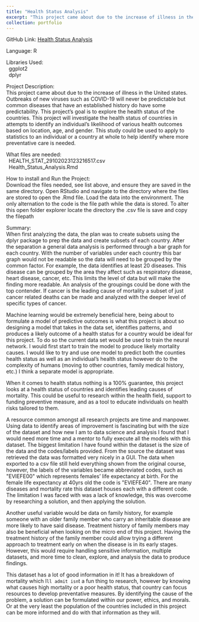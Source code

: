```yaml
---
title: "Health Status Analysis"
excerpt: "This project came about due to the increase of illness in the United states. Outbreaks of new viruses such as COVID-19 will never be predictable but common diseases that have an established history do have some predictability. This project’s goal is to explore the health status of the countries. This project will investigate the health status of countries in attempts to identify an individual’s likelihood of various health outcomes based on location, age, and gender. This study could be used to apply to statistics to an individual or a country at whole to help identify where more preventative care is needed."
collection: portfolio
---
```



GitHub Link: [Health Status Analysis](https://github.com/laurenthompson4477/laurenthompson4477.github.io/blob/main/Health_Status/Health_Status_Analysis.Rmd)

Language: R

Libraries Used: <br>
&ensp;ggplot2 <br>
&ensp;dplyr

Project Description: <br>
This project came about due to the increase of illness in the United states. Outbreaks of new viruses such as COVID-19 will never be predictable but common diseases that have an established history do have some predictability. This project’s goal is to explore the health status of the countries. This project will investigate the health status of countries in attempts to identify an individual’s likelihood of various health outcomes based on location, age, and gender. This study could be used to apply to statistics to an individual or a country at whole to help identify where more preventative care is needed.

What files are needed:<br>
	&ensp;HEALTH_STAT_29102023123216517.csv<br>
	&ensp;Health_Status_Analysis.Rmd

How to install and Run the Project:<br>
Download the files needed, see list above, and ensure they are saved in the same directory. Open RStudio and navigate to the directory where the files are stored to open the .Rmd file. Load the data into the environment. The only alternation to the code is the file path while the data is stored. To alter this open folder explorer locate the directory the .csv file is save and copy the filepath

Summary:<br>
When first analyzing the data, the plan was to create subsets using the dplyr package to prep the data and create subsets of each country. After the separation a general data analysis is performed through a bar graph for each country. With the number of variables under each country this bar graph would not be readable so the data will need to be grouped by the common factor. For example, the data identifies at least 20 diseases. This disease can be grouped by the area they affect such as respiratory disease, heart disease, cancer, etc. This limits the level of data but will make the finding more readable. An analysis of the groupings could be done with the top contender. If cancer is the leading cause of mortality a subset of just cancer related deaths can be made and analyzed with the deeper level of specific types of cancer.

Machine learning would be extremely beneficial here, being about to formulate a model of predictive outcomes is what this project is about so designing a model that takes in the data set, identifies patterns, and produces a likely outcome of a health status for a country would be ideal for this project. To do so the current data set would be used to train the neural network. I would first start to train the model to produce likely mortality causes. I would like to try and use one model to predict both the counties health status as well as an individual’s health status however do to the complexity of humans (moving to other countries, family medical history, etc.) I think a separate model is appropriate.

When it comes to health status nothing is a 100% guarantee, this project looks at a health status of countries and identifies leading causes of mortality. This could be useful to research within the health field, support to funding preventive measure, and as a tool to educate individuals on health risks tailored to them.

A resource common amongst all research projects are time and manpower. Using data to identify areas of improvement is fascinating but with the size of the dataset and how new I am to data science and analysis I found that I would need more time and a mentor to fully execute all the models with this dataset. 
The biggest limitation I have found within the dataset is the size of the data and the codes/labels provided. From the source the dataset was retrieved the data was formatted very nicely in a GUI. The data when exported to a csv file still held everything shown from the original course, however, the labels of the variables became abbreviated codes, such as "EVIEFE00" which represents females’ life expectancy at birth. For the female life expectancy at 40yrs old the code is "EVIEFE40". There are many diseases and mortality rate this dataset houses each with a different code. The limitation I was faced with was a lack of knowledge, this was overcome by researching a solution, and then applying the solution. 

Another useful variable would be data on family history, for example someone with an older family member who carry an inheritable disease are more likely to have said disease. Treatment history of family members may also be beneficial when looking on the micro end of this project. Having the treatment history of the family member could allow trying a different approach to treatment early on when the disease is in its early stages. However, this would require handling sensitive information, multiple datasets, and more time to clean, explore, and analysis the data to produce findings.

This dataset has a lot of good information in it! It has a breakdown of mortality which I`ll admit isn`t a fun thing to research, however by knowing what causes high mortality or a poor health status, that country can focus resources to develop preventative measures. By identifying the cause of the problem, a solution can be formulated within our power, ethics, and morals. Or at the very least the population of the countries included in this project can be more informed and do with that information as they will.

